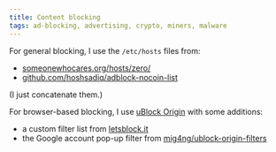 ```yaml
---
title: Content blocking
tags: ad-blocking, advertising, crypto, miners, malware
---
```


For general blocking, I use the `/etc/hosts` files from:

- [someonewhocares.org/hosts/zero/](https://someonewhocares.org/hosts/zero/)
- [github.com/hoshsadiq/adblock-nocoin-list](https://github.com/hoshsadiq/adblock-nocoin-list)

(I just concatenate them.)

For browser-based blocking, I use [uBlock Origin](https://addons.mozilla.org/en-US/firefox/addon/ublock-origin/) with some additions:

- a custom filter list from [letsblock.it](https://letsblock.it)
- the Google account pop-up filter from [mig4ng/ublock-origin-filters](https://github.com/mig4ng/ublock-origin-filters#google-account-popup)
